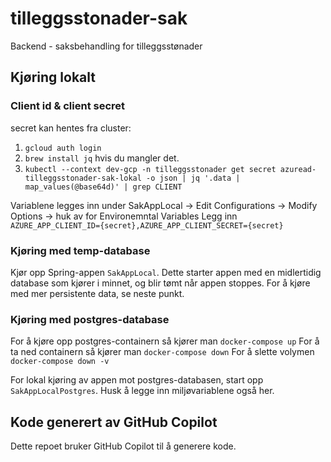 # tilleggsstonader-sak

Backend - saksbehandling for tilleggsstønader

## Kjøring lokalt

### Client id & client secret

secret kan hentes fra cluster:

1. `gcloud auth login`
2. `brew install jq` hvis du mangler det.
3. `kubectl --context dev-gcp -n tilleggsstonader get secret azuread-tilleggsstonader-sak-lokal -o json | jq '.data | map_values(@base64d)' | grep CLIENT`

Variablene legges inn under SakAppLocal -> Edit Configurations -> Modify Options -> huk av for Environemntal Variables
Legg inn `AZURE_APP_CLIENT_ID={secret},AZURE_APP_CLIENT_SECRET={secret}`

### Kjøring med temp-database

Kjør opp Spring-appen `SakAppLocal`. Dette starter appen med en midlertidig database som kjører i minnet, og blir tømt
når appen stoppes.
For å kjøre med mer persistente data, se neste punkt.

### Kjøring med postgres-database

For å kjøre opp postgres-containern så kjører man `docker-compose up`
For å ta ned containern så kjører man `docker-compose down`
For å slette volymen `docker-compose down -v`

For lokal kjøring av appen mot postgres-databasen, start opp `SakAppLocalPostgres`. Husk å legge inn
miljøvariablene også her.

## Kode generert av GitHub Copilot

Dette repoet bruker GitHub Copilot til å generere kode.
